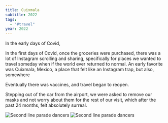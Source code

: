 ```yaml
---
title: Cuixmala
subtitle: 2022
tags:
  - "#travel"
year: 2022
---
```



In the early days of Covid, 

In the first days of Covid, once the groceries were purchased, there was a lot of Instagram scrolling and sharing, specifically for places we wanted to travel someday when if the world ever returned to normal. An early favorite was Cuixmala, Mexico, a place that felt like an Instagram trap, but also, somewhere 

Eventually there was vaccines, and travel began to reopen. 

Stepping out of the car from the airport, we were asked to remove our masks and not worry about them for the rest of our visit, which after the past 24 months, felt absolutely surreal.




<div class="portrait-pair">
  <img src="{{ site.baseurl }}/assets/Cuixmala/Cuixmala - 1.jpeg" alt="Second line parade dancers">
  <img src="{{ site.baseurl }}/assets/Cuixmala/Cuixmala - 2.jpeg" alt="Second line parade dancers">
</div>